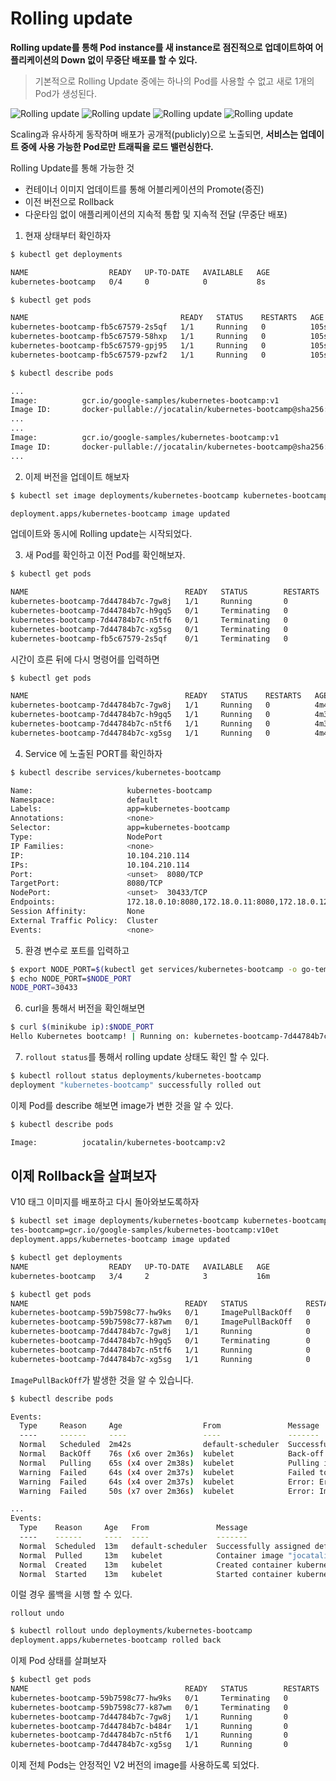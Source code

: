 # Rolling update

**Rolling update를 통해 Pod instance를 새 instance로 점진적으로 업데이트하여 어플리케이션의 Down 없이 무중단 배포를 할 수 있다.**

> 기본적으로 Rolling Update 중에는 하나의 Pod를 사용할 수 없고 새로 1개의 Pod가 생성된다.

![Rolling update](./src/module_06_rollingupdates1.svg)
![Rolling update](./src/module_06_rollingupdates2.svg)
![Rolling update](./src/module_06_rollingupdates3.svg)
![Rolling update](./src/module_06_rollingupdates4.svg)

Scaling과 유사하게 동작하며 배포가 공개적(publicly)으로 노출되면, **서비스는 업데이트 중에 사용 가능한 Pod로만 트래픽을 로드 밸런싱한다.**

Rolling Update를 통해 가능한 것

- 컨테이너 이미지 업데이트를 통해 어블리케이션의 Promote(증진)
- 이전 버전으로 Rollback
- 다운타임 없이 애플리케이션의 지속적 통합 및 지속적 전달 (무중단 배포)
  
1. 현재 상태부터 확인하자

```bash
$ kubectl get deployments

NAME                  READY   UP-TO-DATE   AVAILABLE   AGE
kubernetes-bootcamp   0/4     0            0           8s
```

```bash
$ kubectl get pods

NAME                                  READY   STATUS    RESTARTS   AGE
kubernetes-bootcamp-fb5c67579-2s5qf   1/1     Running   0          105s
kubernetes-bootcamp-fb5c67579-58hxp   1/1     Running   0          105s
kubernetes-bootcamp-fb5c67579-gpj95   1/1     Running   0          105s
kubernetes-bootcamp-fb5c67579-pzwf2   1/1     Running   0          105s
```

```bash
$ kubectl describe pods

...
Image:          gcr.io/google-samples/kubernetes-bootcamp:v1
Image ID:       docker-pullable://jocatalin/kubernetes-bootcamp@sha256:0d6b8ee63bb57c5f5b6156f446b3bc3b3c143d233037f3a2f00e279c8fcc64af
...
...
Image:          gcr.io/google-samples/kubernetes-bootcamp:v1
Image ID:       docker-pullable://jocatalin/kubernetes-bootcamp@sha256:0d6b8ee63bb57c5f5b6156f446b3bc3b3c143d233037f3a2f00e279c8fcc64af
...

```

2. 이제 버전을 업데이트 해보자

```bash
$ kubectl set image deployments/kubernetes-bootcamp kubernetes-bootcamp=jocatalin/kubernet-bootcamp:v2

deployment.apps/kubernetes-bootcamp image updated
```

업데이트와 동시에 Rolling update는 시작되었다.

3. 새 Pod를 확인하고 이전 Pod를 확인해보자.

```bash
$ kubectl get pods

NAME                                   READY   STATUS        RESTARTS   AGE
kubernetes-bootcamp-7d44784b7c-7gw8j   1/1     Running       0          81s
kubernetes-bootcamp-7d44784b7c-h9gq5   0/1     Terminating   0          6m20s
kubernetes-bootcamp-7d44784b7c-n5tf6   0/1     Terminating   0          6m21s
kubernetes-bootcamp-7d44784b7c-xg5sg   0/1     Terminating   0          6m22s
kubernetes-bootcamp-fb5c67579-2s5qf    0/1     Terminating   0          6m22s
```

시간이 흐른 뒤에 다시 명령어를 입력하면

```bash
$ kubectl get pods

NAME                                   READY   STATUS    RESTARTS   AGE
kubernetes-bootcamp-7d44784b7c-7gw8j   1/1     Running   0          4m42s
kubernetes-bootcamp-7d44784b7c-h9gq5   1/1     Running   0          4m35s
kubernetes-bootcamp-7d44784b7c-n5tf6   1/1     Running   0          4m36s
kubernetes-bootcamp-7d44784b7c-xg5sg   1/1     Running   0          4m43s
```

4. Service 에 노출된 PORT를 확인하자

```bash
$ kubectl describe services/kubernetes-bootcamp

Name:                     kubernetes-bootcamp
Namespace:                default
Labels:                   app=kubernetes-bootcamp
Annotations:              <none>
Selector:                 app=kubernetes-bootcamp
Type:                     NodePort
IP Families:              <none>
IP:                       10.104.210.114
IPs:                      10.104.210.114
Port:                     <unset>  8080/TCP
TargetPort:               8080/TCP
NodePort:                 <unset>  30433/TCP
Endpoints:                172.18.0.10:8080,172.18.0.11:8080,172.18.0.12:8080 + 1 more...
Session Affinity:         None
External Traffic Policy:  Cluster
Events:                   <none>
```

5. 환경 변수로 포트를 입력하고

```bash
$ export NODE_PORT=$(kubectl get services/kubernetes-bootcamp -o go-template='{{(index .spec.ports 0).nodePort}}')
$ echo NODE_PORT=$NODE_PORT
NODE_PORT=30433
```

6.  curl을 통해서 버전을 확인해보면

```bash
$ curl $(minikube ip):$NODE_PORT
Hello Kubernetes bootcamp! | Running on: kubernetes-bootcamp-7d44784b7c-n5tf6 | v=2
```

7. `rollout status`를 통해서 rolling update 상태도 확인 할 수 있다.

```bash
$ kubectl rollout status deployments/kubernetes-bootcamp
deployment "kubernetes-bootcamp" successfully rolled out
```

이제 Pod를 describe 해보면 image가 변한 것을 알 수 있다.

```bash
$ kubectl describe pods

Image:          jocatalin/kubernetes-bootcamp:v2
```

## 이제 Rollback을 살펴보자

V10 태그 이미지를 배포하고 다시 돌아와보도록하자

```bash
$ kubectl set image deployments/kubernetes-bootcamp kubernetes-bootcamp=gcr.io/google-samples/kubernetes-bootcamp:v10
tes-bootcamp=gcr.io/google-samples/kubernetes-bootcamp:v10et
deployment.apps/kubernetes-bootcamp image updated
```

```bash
$ kubectl get deployments
NAME                  READY   UP-TO-DATE   AVAILABLE   AGE
kubernetes-bootcamp   3/4     2            3           16m
```

```bash
$ kubectl get pods
NAME                                   READY   STATUS             RESTARTS   AGE
kubernetes-bootcamp-59b7598c77-hw9ks   0/1     ImagePullBackOff   0          57s
kubernetes-bootcamp-59b7598c77-k87wm   0/1     ImagePullBackOff   0          58s
kubernetes-bootcamp-7d44784b7c-7gw8j   1/1     Running            0          11m
kubernetes-bootcamp-7d44784b7c-h9gq5   0/1     Terminating        0          11m
kubernetes-bootcamp-7d44784b7c-n5tf6   1/1     Running            0          11m
kubernetes-bootcamp-7d44784b7c-xg5sg   1/1     Running            0          11m
```

`ImagePullBackOff`가 발생한 것을 알 수 있습니다.

```bash
$ kubectl describe pods

Events:
  Type     Reason     Age                  From               Message
  ----     ------     ----                 ----               -------
  Normal   Scheduled  2m42s                default-scheduler  Successfully assigned default/kubernetes-bootcamp-59b7598c77-k87wm to minikube
  Normal   BackOff    76s (x6 over 2m36s)  kubelet            Back-off pulling image "gcr.io/google-samples/kubernetes-bootcamp:v10"
  Normal   Pulling    65s (x4 over 2m38s)  kubelet            Pulling image "gcr.io/google-samples/kubernetes-bootcamp:v10"
  Warning  Failed     64s (x4 over 2m37s)  kubelet            Failed to pull image "gcr.io/google-samples/kubernetes-bootcamp:v10": rpc error: code = Unknown desc = Error response from daemon: manifest for gcr.io/google-samples/kubernetes-bootcamp:v10 not found: manifest unknown: Failed to fetch "v10" from request "/v2/google-samples/kubernetes-bootcamp/manifests/v10".
  Warning  Failed     64s (x4 over 2m37s)  kubelet            Error: ErrImagePull
  Warning  Failed     50s (x7 over 2m36s)  kubelet            Error: ImagePullBackOff

...
Events:
  Type    Reason     Age   From               Message
  ----    ------     ----  ----               -------
  Normal  Scheduled  13m   default-scheduler  Successfully assigned default/kubernetes-bootcamp-7d44784b7c-7gw8j to minikube
  Normal  Pulled     13m   kubelet            Container image "jocatalin/kubernetes-bootcamp:v2" already present on machine
  Normal  Created    13m   kubelet            Created container kubernetes-bootcamp
  Normal  Started    13m   kubelet            Started container kubernetes-bootcamp
```

이럴 경우 롤백을 시행 할 수 있다.

`rollout undo`

```bash
$ kubectl rollout undo deployments/kubernetes-bootcamp
deployment.apps/kubernetes-bootcamp rolled back
```

이제 Pod 상태를 살펴보자

```bash
$ kubectl get pods
NAME                                   READY   STATUS        RESTARTS   AGE
kubernetes-bootcamp-59b7598c77-hw9ks   0/1     Terminating   0          6m23s
kubernetes-bootcamp-59b7598c77-k87wm   0/1     Terminating   0          6m24s
kubernetes-bootcamp-7d44784b7c-7gw8j   1/1     Running       0          16m
kubernetes-bootcamp-7d44784b7c-b484r   1/1     Running       0          14s
kubernetes-bootcamp-7d44784b7c-n5tf6   1/1     Running       0          16m
kubernetes-bootcamp-7d44784b7c-xg5sg   1/1     Running       0          16m
```

이제 전체 Pods는 안정적인 V2 버전의 image를 사용하도록 되었다.
